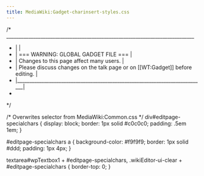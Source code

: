 ```yaml
---
title: MediaWiki:Gadget-charinsert-styles.css
---
```


/*  _____________________________________________________________________________
 * |                                                                             |
 * |                    === WARNING: GLOBAL GADGET FILE ===                      |
 * |                  Changes to this page affect many users.                    |
 * | Please discuss changes on the talk page or on [[WT:Gadget]] before editing. |
 * |_____________________________________________________________________________|
 *
 */

/* Overwrites selector from MediaWiki:Common.css */
div#editpage-specialchars {
	display: block;
	border: 1px solid #c0c0c0;
	padding: .5em 1em;
}

#editpage-specialchars a {
	background-color: #f9f9f9;
	border: 1px solid #ddd;
	padding: 1px 4px;
}

textarea#wpTextbox1 + #editpage-specialchars,
.wikiEditor-ui-clear + #editpage-specialchars {
	border-top: 0;
}